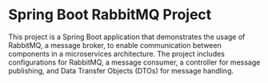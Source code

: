 # Spring Boot RabbitMQ Project

This project is a Spring Boot application that demonstrates the usage of RabbitMQ, a message broker, to enable communication between components in a microservices architecture. The project includes configurations for RabbitMQ, a message consumer, a controller for message publishing, and Data Transfer Objects (DTOs) for message handling.
